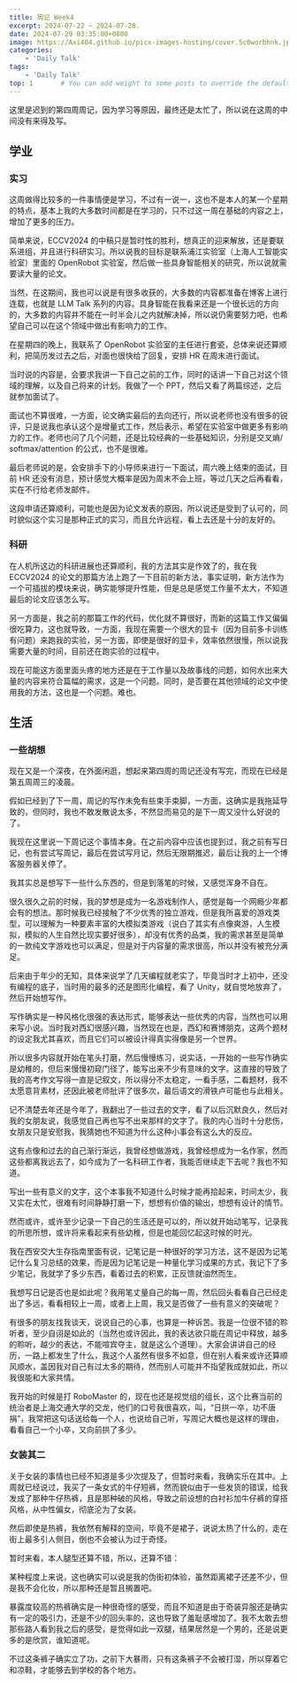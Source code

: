 ```yaml
---
title: 周记 Week4
excerpt: 2024-07-22 ~ 2024-07-28.
date: 2024-07-29 03:35:00+0800
image: https://Axi404.github.io/picx-images-hosting/cover.5c0worbhnk.jpg
categories:
    - 'Daily Talk'
tags:
    - 'Daily Talk'
top: 1       # You can add weight to some posts to override the default sorting (date descending)
---
```



这里是迟到的第四周周记，因为学习等原因，最终还是太忙了，所以说在这周的中间没有来得及写。

## 学业

### 实习

这周做得比较多的一件事情便是学习，不过有一说一，这也不是本人的某一个星期的特点，基本上我的大多数时间都是在学习的，只不过这一周在基础的内容之上，增加了更多的压力。

简单来说，ECCV2024 的中稿只是暂时性的胜利，想真正的迎来解放，还是要联系进组，并且进行科研实习。所以说我的目标是联系浦江实验室（上海人工智能实验室）里面的 OpenRobot 实验室，然后做一些具身智能相关的研究，所以说就需要读大量的论文。

当然，在这期间，我也可以说是有很多收获的，大多数的内容都准备在博客上进行连载，也就是 LLM Talk 系列的内容。具身智能在我看来还是一个很长远的方向的，大多数的内容并不能在一时半会儿之内就解决掉，所以说仍需要努力吧，也希望自己可以在这个领域中做出有影响力的工作。

在星期四的晚上，我联系了 OpenRobot 实验室的主任进行套瓷，总体来说还算顺利，把简历发过去之后，对面也很快给了回复，安排 HR 在周末进行面试。

当时说的内容是，会要求我讲一下自己之前的工作，同时的话讲一下自己对这个领域的理解，以及自己将来的计划。我做了一个 PPT，然后又看了两篇综述，之后就参加面试了。

面试也不算很难，一方面，论文确实最后的去向还行，所以说老师也没有很多的锐评，只是说我也承认这个是增量式工作，然后表示，希望在实验室中做更多有影响力的工作。老师也问了几个问题，还是比较经典的一些基础知识，分别是交叉熵/ softmax/attention 的公式，也不是很难。

最后老师说的是，会安排手下的小导师来进行一下面试，周六晚上结束的面试，目前 HR 还没有消息，预计感觉大概率是因为周末不会上班，等过几天之后再看看，实在不行给老师发邮件。

这段申请还算顺利，可能也是因为论文发表的原因，所以说还是受到了认可的，同时貌似这个实习是那种正式的实习，而且允许远程，看上去还是十分的友好的。

### 科研

在人机所这边的科研进展也还算顺利，我的方法其实是作效了的，我在我 ECCV2024 的论文的那篇方法上跑了一下目前的新方法，事实证明，新方法作为一个可插拔的模块来说，确实能够提升性能，但是总是感觉工作量不太大，不知道最后的论文应该怎么写。

另一方面是，我之前的那篇工作的代码，优化就不算很好，而新的这篇工作又偏偏很吃算力，这也就导致，一方面，我现在需要一个很大的显卡（因为目前多卡训练有问题）来跑我的实验，另一方面，即使是很好的显卡，效率依然很慢，所以说我需要大量的时间，目前还在跑实验的过程中。

现在可能这方面里面头疼的地方还是在于工作量以及故事线的问题，如何水出来大量的内容来符合篇幅的需求，这是一个问题。同时，是否要在其他领域的论文中使用我的方法，这也是一个问题。难也。

## 生活

### 一些胡想

现在又是一个深夜，在外面闲逛，想起来第四周的周记还没有写完，而现在已经是第五周周三的凌晨。

假如已经到了下一周，周记的写作未免有些束手束脚，一方面，这确实是我拖延导致的，但同时，我也不敢发散说太多，不然显而易见的是下一周又没什么好说的了。

我现在这里说一下周记这个事情本身。在之前内容中应该也提到过，我之前有写日记，也有尝试写周记，最后在尝试写月记，然后无限期推迟，最后让我的上一个博客服务器关停了。

我其实总是想写下一些什么东西的，但是到落笔的时候，又感觉浑身不自在。

很久很久之前的时候，我的梦想是成为一名游戏制作人，感觉是每一个网瘾少年都会有的想法。那时候我已经接触了不少优秀的独立游戏，但是我所喜爱的游戏类型，可以理解为一种要素丰富的大模拟类游戏（说白了其实有点像爽游，人生模拟，模拟的人生自然比现实要好很多），却没有优秀的品类，我的需求甚至是简单的一款纯文字游戏也可以满足，但是对于内容量的需求很高，所以并没有被充分满足。

后来由于年少的无知，具体来说学了几天编程就老实了，毕竟当时才上初中，还没有编程的底子，当时用的最多的还是图形化编程，看了 Unity，就自觉地放弃了，然后开始想写作。

写作确实是一种风格化很强的表达形式，能够表达一些优秀的内容，当然也可以用来写小说。当时我对西幻很感兴趣，当然现在也是，西幻和赛博朋克，这两个题材的设定我尤其喜欢，而且它们可以被设计得真实得像是另一个世界。

所以很多内容就开始在笔头打磨，然后慢慢练习，说实话，一开始的一些写作确实是幼稚的，但后来慢慢初窥门径了，能写出来不少有意味的文字。这直接的导致了我的高考作文写得一直是记叙文，所以得分不太稳定，一看手感，二看题材，我不太愿意背素材，还因此被老师批评了很多次，最后语文的滑铁卢可能也与此相关。

记不清楚去年还是今年了，我翻出了一些过去的文字，看了以后沉默良久，然后对我的女朋友说，我感觉自己再也写不出来那样的文字了。我的内心当时十分悲伤，女朋友只是安慰我，我猜她也不知道为什么这种小事会有这么大的反应。

这有点像和过去的自己渐行渐远，我曾经想做游戏，我曾经想成为一名作家，然而这些都离我远去了，如今成为了一名科研工作者，我能否继续走下去呢？我也不知道。

写出一些有意义的文字，这个本事我不知道什么时候才能再拾起来，时间太少，我又实在太忙，很难有时间静静打磨一下，想想有价值的输出，想想有设计的情节。

然而或许，或许至少记录一下自己的生活还是可以的，所以就开始动笔写，记录我的所思所想，或许将来看起来有些幼稚，但是也能回忆起这时候的时光。

我在西安交大生存指南里面有说，记笔记是一种很好的学习方法，这不是因为记笔记什么复习总结的效果，而是因为记笔记是一种量化学习成果的方式，我记下了多少笔记，我就学了多少东西，看着过去的积累，正反馈就油然而生。

我想写日记是否也是如此呢？我用笔丈量自己的每一周，然后回头看看自己已经走出了多远，看看相较上一周，或者上上周，我又是否做了一些有意义的突破呢？

有很多的朋友找我谈天，说说自己的心事，也算是一种诉苦。我是一位很不错的聆听者，至少自诩是如此的（当然也或许因此，我的表达欲只能在周记中释放，越多的聆听，越少的表达，不能喧宾夺主，就是这么个道理）。大家会讲讲自己的经历，一路上都发生了什么，我这个人虽然有很多不如意，但在别人看来或许还算顺风顺水，盖因我对自己有过太多的期待，然而别人可能并不指望我成就如此，所以我很能和大家共情。

我开始的时候是打 RoboMaster 的，现在也还是视觉组的组长，这个比赛当前的统治者是上海交通大学的交龙，他们的口号我很喜欢，叫，“日拱一卒，功不唐捐”，我常把这句话送给每一个人，也说给自己听，写周记大概也是这样的理由，看看自己一个小卒，又向前拱了多少。

### 女装其二

关于女装的事情也已经不知道是多少次提及了，但暂时来看，我确实乐在其中。上周就已经说过，我买了一条女式的牛仔短裤，然而貌似由于一些发货的错误，给我发成了那种牛仔热裤，且是那种破的风格，导致之前设想的白衬衫加牛仔裤的穿搭风格，从中性偏女，彻底沦为了女装。

然后即使是热裤，我依然有解释的空间，毕竟不是裙子，说说太热了什么的，走在街上最多引人侧目，倒也不会被认为过于奇怪。

暂时来看，本人腿型还算不错，所以，还算不错：

<hairy-image-group col="400px" row="400px" loading = "lazy">
  <hairy-image fit="cover" loading = "lazy" src="https://Axi404.github.io/picx-images-hosting/女装1.6m3tv2tgyq.jpg" />
  <hairy-image fit="cover" loading = "lazy" src="https://Axi404.github.io/picx-images-hosting/女装2.7zqcz44izo.jpg" />
  <hairy-image fit="cover" loading = "lazy" src="https://Axi404.github.io/picx-images-hosting/女装3.8vmueke7fp.jpg" />
</hairy-image-group>

某种程度上来说，这也确实可以说是我的伪街初体验，虽然距离裙子还差不少，但是我不会化妆，所以那种还是暂且搁置吧。

暴露度较高的热裤确实是一种很奇怪的感受，而且不知道是由于奇装异服还是确实有一定的吸引力，还是不少的回头率的，这也导致了羞耻感增加了。我不太敢去想那些路人看到我之后的感受，是觉得如此一双腿，结果居然是一个男的，还是说更多的是欣赏，谁知道呢。

不过这条裤子确实立了功，之前下大暴雨，只有这条裤子不会被打湿，所以穿着它和凉鞋，才能够去到学校的各个地方。
